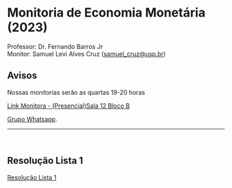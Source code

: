 # Monitoria de Economia Monetária (2023)
Professor: Dr. Fernando Barros Jr
<br>
Monitor: Samuel Levi Alves Cruz (samuel_cruz@usp.br)
<br>

## Avisos

Nossas monitorias serão as quartas 19-20 horas

[Link Monitora - (Presencial)Sala 12 Bloco B](https://meet.google.com/zjq-nyff-bns)

[Grupo Whatsapp](https://chat.whatsapp.com/FuNmRDfmitk4CEOgoUGqLb).

---

<br>

## Resolução Lista 1
[Resolução Lista 1](https://github.com/samuelcruz4/Economia-Monetaria/files/12539213/Resolucao.Lista.1.pdf)
